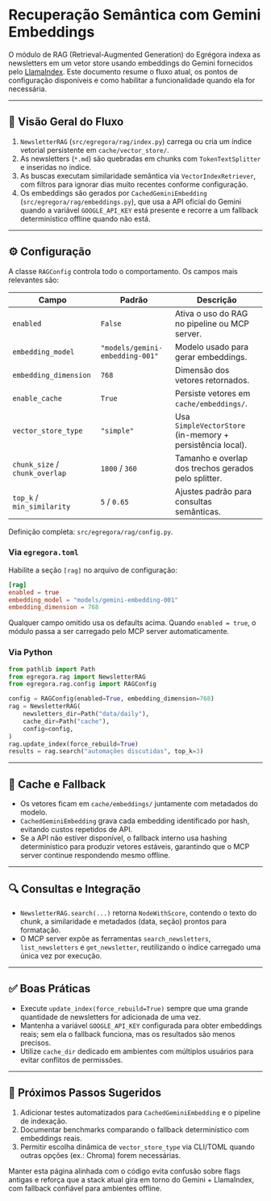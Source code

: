 # Recuperação Semântica com Gemini Embeddings

O módulo de RAG (Retrieval-Augmented Generation) do Egrégora indexa as
newsletters em um vetor store usando embeddings do Gemini fornecidos pelo
[LlamaIndex](https://www.llamaindex.ai/). Este documento resume o fluxo atual,
os pontos de configuração disponíveis e como habilitar a funcionalidade quando
ela for necessária.

---

## 🧠 Visão Geral do Fluxo

1. `NewsletterRAG` (`src/egregora/rag/index.py`) carrega ou cria um índice
   vetorial persistente em `cache/vector_store/`.
2. As newsletters (`*.md`) são quebradas em chunks com `TokenTextSplitter` e
   inseridas no índice.
3. As buscas executam similaridade semântica via `VectorIndexRetriever`, com
   filtros para ignorar dias muito recentes conforme configuração.
4. Os embeddings são gerados por `CachedGeminiEmbedding`
   (`src/egregora/rag/embeddings.py`), que usa a API oficial do Gemini quando a
   variável `GOOGLE_API_KEY` está presente e recorre a um fallback determinístico
   offline quando não está.

---

## ⚙️ Configuração

A classe `RAGConfig` controla todo o comportamento. Os campos mais relevantes
são:

| Campo                   | Padrão                    | Descrição |
|-------------------------|---------------------------|-----------|
| `enabled`               | `False`                   | Ativa o uso do RAG no pipeline ou MCP server. |
| `embedding_model`       | `"models/gemini-embedding-001"` | Modelo usado para gerar embeddings. |
| `embedding_dimension`   | `768`                     | Dimensão dos vetores retornados. |
| `enable_cache`          | `True`                    | Persiste vetores em `cache/embeddings/`. |
| `vector_store_type`     | `"simple"`               | Usa `SimpleVectorStore` (in-memory + persistência local). |
| `chunk_size` / `chunk_overlap` | `1800` / `360`     | Tamanho e overlap dos trechos gerados pelo splitter. |
| `top_k` / `min_similarity`     | `5` / `0.65`        | Ajustes padrão para consultas semânticas. |

Definição completa: `src/egregora/rag/config.py`.

### Via `egregora.toml`

Habilite a seção `[rag]` no arquivo de configuração:

```toml
[rag]
enabled = true
embedding_model = "models/gemini-embedding-001"
embedding_dimension = 768
```

Qualquer campo omitido usa os defaults acima. Quando `enabled = true`, o módulo
passa a ser carregado pelo MCP server automaticamente.

### Via Python

```python
from pathlib import Path
from egregora.rag import NewsletterRAG
from egregora.rag.config import RAGConfig

config = RAGConfig(enabled=True, embedding_dimension=768)
rag = NewsletterRAG(
    newsletters_dir=Path("data/daily"),
    cache_dir=Path("cache"),
    config=config,
)
rag.update_index(force_rebuild=True)
results = rag.search("automações discutidas", top_k=3)
```

---

## 💾 Cache e Fallback

- Os vetores ficam em `cache/embeddings/` juntamente com metadados do modelo.
- `CachedGeminiEmbedding` grava cada embedding identificado por hash, evitando
  custos repetidos de API.
- Se a API não estiver disponível, o fallback interno usa hashing determinístico
  para produzir vetores estáveis, garantindo que o MCP server continue
  respondendo mesmo offline.

---

## 🔍 Consultas e Integração

- `NewsletterRAG.search(...)` retorna `NodeWithScore`, contendo o texto do chunk,
  a similaridade e metadados (data, seção) prontos para formatação.
- O MCP server expõe as ferramentas `search_newsletters`, `list_newsletters` e
  `get_newsletter`, reutilizando o índice carregado uma única vez por execução.
  

---

## ✅ Boas Práticas

- Execute `update_index(force_rebuild=True)` sempre que uma grande quantidade de
  newsletters for adicionada de uma vez.
- Mantenha a variável `GOOGLE_API_KEY` configurada para obter embeddings reais;
  sem ela o fallback funciona, mas os resultados são menos precisos.
- Utilize `cache_dir` dedicado em ambientes com múltiplos usuários para evitar
  conflitos de permissões.

---

## 🚀 Próximos Passos Sugeridos

1. Adicionar testes automatizados para `CachedGeminiEmbedding` e o pipeline de
   indexação.
2. Documentar benchmarks comparando o fallback determinístico com embeddings
   reais.
3. Permitir escolha dinâmica de `vector_store_type` via CLI/TOML quando outras
   opções (ex.: Chroma) forem necessárias.

Manter esta página alinhada com o código evita confusão sobre flags antigas e
reforça que a stack atual gira em torno do Gemini + LlamaIndex, com fallback
confiável para ambientes offline.
